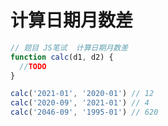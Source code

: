 # 计算日期月数差

```javascript
// 题目 JS笔试  计算日期月数差
function calc(d1, d2) {
  //TODO
}

calc('2021-01', '2020-01') // 12
calc('2020-09', '2021-01') // 4
calc('2046-09', '1995-01') // 620
```